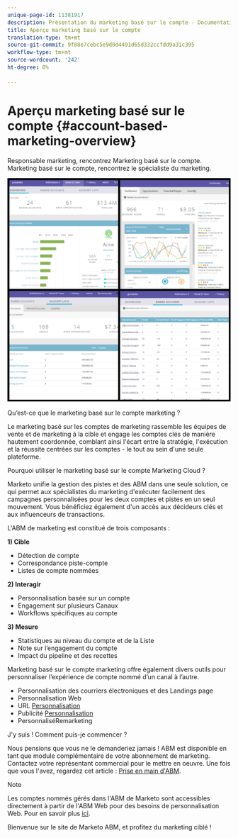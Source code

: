 ```yaml
---
unique-page-id: 11381917
description: Présentation du marketing basé sur le compte - Documentation du marketing - Documentation du produit
title: Aperçu marketing basé sur le compte
translation-type: tm+mt
source-git-commit: 9f88e7cebc5e9d0d4491d65d332ccfdd9a31c395
workflow-type: tm+mt
source-wordcount: '242'
ht-degree: 0%

---
```



# Aperçu marketing basé sur le compte {#account-based-marketing-overview}

Responsable marketing, rencontrez Marketing basé sur le compte. Marketing basé sur le compte, rencontrez le spécialiste du marketing.

![](assets/photo-collage.png)

Qu’est-ce que le marketing basé sur le compte marketing ?

Le marketing basé sur les comptes de marketing rassemble les équipes de vente et de marketing à la cible et engage les comptes clés de manière hautement coordonnée, comblant ainsi l&#39;écart entre la stratégie, l&#39;exécution et la réussite centrées sur les comptes - le tout au sein d&#39;une seule plateforme.

Pourquoi utiliser le marketing basé sur le compte Marketing Cloud ?

Marketo unifie la gestion des pistes et des ABM dans une seule solution, ce qui permet aux spécialistes du marketing d&#39;exécuter facilement des campagnes personnalisées pour les deux comptes et pistes en un seul mouvement. Vous bénéficiez également d&#39;un accès aux décideurs clés et aux influenceurs de transactions.

L&#39;ABM de marketing est constitué de trois composants :

**1) Cible**

* Détection de compte
* Correspondance piste-compte
* Listes de compte nommées

**2) Interagir**

* Personnalisation basée sur un compte
* Engagement sur plusieurs Canaux
* Workflows spécifiques au compte

**3) Mesure**

* Statistiques au niveau du compte et de la Liste
* Note sur l’engagement du compte
* Impact du pipeline et des recettes

Marketing basé sur le compte marketing offre également divers outils pour personnaliser l’expérience de compte nommé d’un canal à l’autre.

* Personnalisation des courriers électroniques et des Landings page
* Personnalisation Web
* URL [Personnalisation](/help/marketo/product-docs/demand-generation/landing-pages/personalizing-landing-pages/enable-personalized-urls-for-your-account.md)
* Publicité [Personnalisation](/help/marketo/product-docs/demand-generation/facebook/create-a-custom-audience-in-facebook.md)
* [](/help/marketo/product-docs/web-personalization/website-retargeting/retargeting-with-web-personalization-data.md) PersonnaliséRemarketing

J&#39;y suis ! Comment puis-je commencer ?

Nous pensions que vous ne le demanderiez jamais ! ABM est disponible en tant que module complémentaire de votre abonnement de marketing. Contactez votre représentant commercial pour le mettre en oeuvre. Une fois que vous l&#39;avez, regardez cet article : [Prise en main d&#39;ABM](/help/marketo/product-docs/target-account-management/setup-tam/getting-started-with-abm.md).

>[!NOTE]
>
>Les comptes nommés gérés dans l&#39;ABM de Marketo sont accessibles directement à partir de l&#39;ABM Web pour des besoins de personnalisation Web. Pour en savoir plus [ici](/help/marketo/product-docs/web-personalization/account-based-web-marketing/account-based-web-marketing-with-abm.md).

Bienvenue sur le site de Marketo ABM, et profitez du marketing ciblé !
